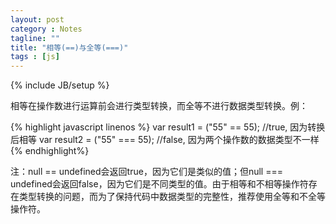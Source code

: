 ```yaml
---
layout: post
category : Notes
tagline: ""
title: "相等(==)与全等(===)"
tags : [js]
---
```

{% include JB/setup %}

相等在操作数进行运算前会进行类型转换，而全等不进行数据类型转换。例：

{% highlight javascript linenos %}
  var result1 = ("55" == 55);     //true, 因为转换后相等
  var result2 = ("55" === 55);    //false, 因为两个操作数的数据类型不一样
{% endhighlight%}

注：null == undefined会返回true，因为它们是类似的值；但null === undefined会返回false，因为它们是不同类型的值。由于相等和不相等操作符存在类型转换的问题，而为了保持代码中数据类型的完整性，推荐使用全等和不全等操作符。